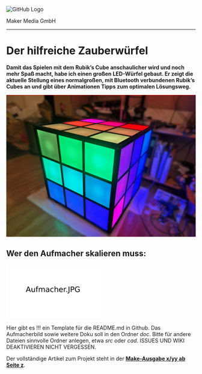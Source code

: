 ![GitHub Logo](http://www.heise.de/make/icons/make_logo.png)

Maker Media GmbH

***

# Der hilfreiche Zauberwürfel

**Damit das Spielen mit dem Rubik’s Cube anschaulicher wird und noch mehr Spaß macht, habe ich einen großen LED-Würfel gebaut. Er zeigt die aktuelle Stellung eines normalgroßen, mit Bluetooth verbundenen Rubik’s Cubes an und gibt über Animationen Tipps zum optimalen Lösungsweg.**

![Aufmacherbild aus dem Heft](https://github.com/MakeMagazinDE/Zauberwuerfel/blob/main/Bild%2001%20-%2020250409_001212.jpg)

## Wer den Aufmacher skalieren muss:
<img src="./doc/Aufmacher.JPG" width="50%" height="50%">

Hier gibt es !!! ein Template für die README.md in Github. Das Aufmacherbild sowie weitere Doku soll in den Ordner _doc_. Bitte für andere Dateien sinnvolle Ordner anlegen, etwa _src_ oder _cad_.
ISSUES UND WIKI DEAKTIVIEREN NICHT VERGESSEN.

Der vollständige Artikel zum Projekt steht in der **[Make-Ausgabe x/yy ab Seite z](https://www.heise.de/select/make/xxx)**.
